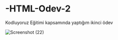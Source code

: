 # -HTML-Odev-2
Kodluyoruz Eğitimi kapsamında yaptığım ikinci ödev

![Screenshot (22)](https://github.com/davidoff0679/-HTML-Odev-2/assets/148343427/4961d42c-0876-45a3-96e1-963879b88c2c)
